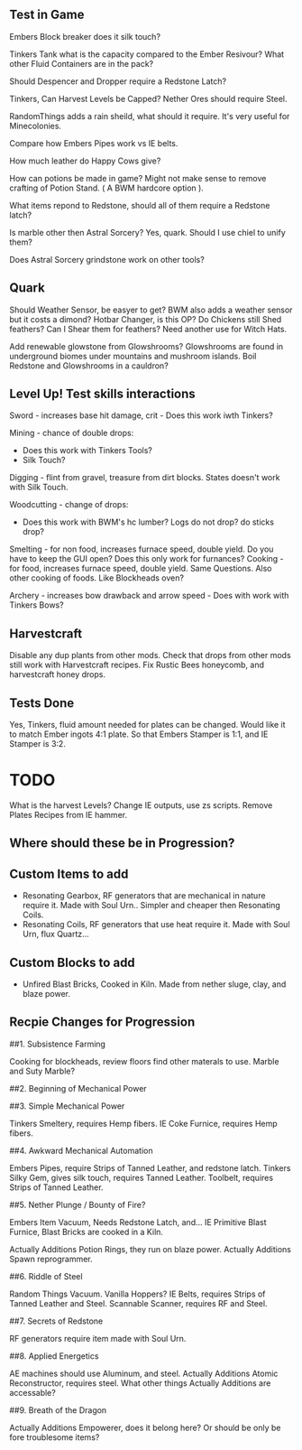 
Test in Game
------------

Embers Block breaker does it silk touch?

Tinkers Tank what is the capacity compared to the Ember Resivour?
What other Fluid Containers are in the pack?


Should Despencer and Dropper require a Redstone Latch?

Tinkers, Can Harvest Levels be Capped? Nether Ores should require Steel.

RandomThings adds a rain sheild, what should it require. It's very useful for Minecolonies.

Compare how Embers Pipes work vs IE belts.

How much leather do Happy Cows give?

How can potions be made in game? Might not make sense to remove crafting of Potion Stand. ( A BWM hardcore option ).

What items repond to Redstone, should all of them require a Redstone latch?

Is marble other then Astral Sorcery? Yes, quark. Should I use chiel to unify them?

Does Astral Sorcery grindstone work on other tools?


Quark 
-----
Should Weather Sensor, be easyer to get? BWM also adds a weather sensor but it costs a dimond?
Hotbar Changer, is this OP?
Do Chickens still Shed feathers? Can I Shear them for feathers?
Need another use for Witch Hats. 

Add renewable glowstone from Glowshrooms? Glowshrooms are found in underground biomes under mountains and mushroom islands.
Boil Redstone and Glowshrooms in a cauldron?


Level Up! Test skills interactions
----------------------------------

Sword - increases base hit damage, crit - Does this work iwth Tinkers?

Mining - chance of double drops:
 - Does this work with Tinkers Tools?
 - Silk Touch?

Digging - flint from gravel, treasure from dirt blocks. States doesn't work with Silk Touch.

Woodcutting - change of drops:
 - Does this work with BWM's hc lumber? Logs do not drop? do sticks drop?

Smelting - for non food, increases furnace speed, double yield. Do you have to keep the GUI open? Does this only work for furnances?
Cooking - for food,  increases furnace speed, double yield. Same Questions. Also other cooking of foods. Like Blockheads oven?

Archery - increases bow drawback and arrow speed - Does with work with Tinkers Bows?


Harvestcraft
------------

Disable any dup plants from other mods.
Check that drops from other mods still work with Harvestcraft recipes.
Fix Rustic Bees honeycomb, and harvestcraft honey drops.

Tests Done 
----------

Yes, Tinkers, fluid amount needed for plates can be changed. 
Would like it to match Ember ingots 4:1 plate.
So that Embers Stamper is 1:1, and IE Stamper is 3:2.

TODO
====

What is the harvest Levels?
Change IE outputs, use zs scripts.
Remove Plates Recipes from IE hammer.


Where should these be in Progression?
-------------------------------------


Custom Items to add
-------------------

 * Resonating Gearbox, RF generators that are mechanical in nature require it. Made with Soul Urn.. Simpler and cheaper then Resonating Coils.
 * Resonating Coils, RF generators that use heat require it. Made with Soul Urn, flux Quartz... 

Custom Blocks to add
--------------------

 * Unfired Blast Bricks, Cooked in Kiln. Made from nether sluge, clay, and blaze power.


Recpie Changes for Progression
------------------------------

##1. Subsistence Farming

Cooking for blockheads, review floors find other materals to use. Marble and Suty Marble? 


##2. Beginning of Mechanical Power


##3. Simple Mechanical Power

Tinkers Smeltery, requires Hemp fibers.
IE Coke Furnice, requires Hemp fibers.

##4. Awkward Mechanical Automation

Embers Pipes, require Strips of Tanned Leather, and redstone latch.
Tinkers Silky Gem, gives silk touch, requires Tanned Leather.
Toolbelt, requires Strips of Tanned Leather.

##5. Nether Plunge / Bounty of Fire?

Embers Item Vacuum, Needs Redstone Latch, and... 
IE Primitive Blast Furnice, Blast Bricks are cooked in a Kiln. 

Actually Additions Potion Rings, they run on blaze power. 
Actually Additions Spawn reprogrammer.


##6. Riddle of Steel

Random Things Vacuum.
Vanilla Hoppers?
IE Belts, requires Strips of Tanned Leather and Steel.
Scannable Scanner, requires RF and Steel.

##7. Secrets of Redstone 

RF generators require item made with Soul Urn.

##8. Applied Energetics

AE machines should use Aluminum, and steel.
Actually Additions Atomic Reconstructor, requires steel.
What other things Actually Additions are accessable?

##9. Breath of the Dragon

Actually Additions Empowerer, does it belong here? Or should be only be fore troublesome items?
